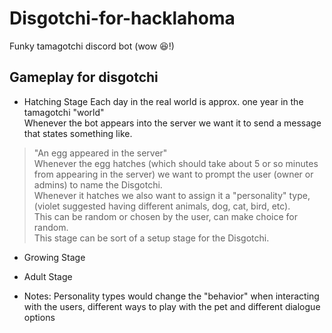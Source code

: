 # Disgotchi-for-hacklahoma 
Funky tamagotchi discord bot (wow 😆!)  

## Gameplay for disgotchi  
* Hatching Stage
Each day in the real world is approx. one year in the tamagotchi "world"  
Whenever the bot appears into the server we want it to send a message that states something like.  
> "An egg appeared in the server"    
Whenever the egg hatches (which should take about 5 or so minutes from appearing in the server) we want to prompt the user (owner or admins)
to name the Disgotchi.  
Whenever it hatches we also want to assign it a "personality" type, (violet suggested having different animals, dog, cat, bird, etc).  
This can be random or chosen by the user, can make choice for random.  
This stage can be sort of a setup stage for the Disgotchi.  
* Growing Stage  
* Adult Stage  
  
* Notes: 
Personality types would change the "behavior" when interacting with the users, different ways to play with the pet and different dialogue options  